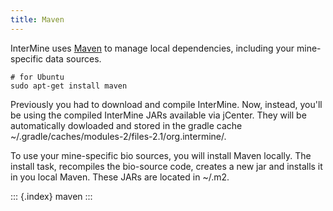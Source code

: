 ```yaml
---
title: Maven
---
```


InterMine uses [Maven](https://maven.apache.org/) to manage local
dependencies, including your mine-specific data sources.

``` {.bash}
# for Ubuntu
sudo apt-get install maven
```

Previously you had to download and compile InterMine. Now, instead,
you'll be using the compiled InterMine JARs available via jCenter. They
will be automatically dowloaded and stored in the gradle cache
\~/.gradle/caches/modules-2/files-2.1/org.intermine/.

To use your mine-specific bio sources, you will install Maven locally.
The install task, recompiles the bio-source code, creates a new jar and
installs it in you local Maven. These JARs are located in \~/.m2.

::: {.index}
maven
:::
